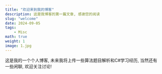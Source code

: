 ```yaml
---
title: "欢迎来到我的博客"
description: 这是我博客的第一篇文章, 感谢您的阅读
slug: "welcome"
date: 2024-09-05
tags:
    - Misc
math: true
weight: 1
image: 1.jpg
---
```


这是我的一个个人博客, 未来我将上传一些算法题目解析和C#学习经历, 当然还有一些闲聊, 欢迎关注讨论!
